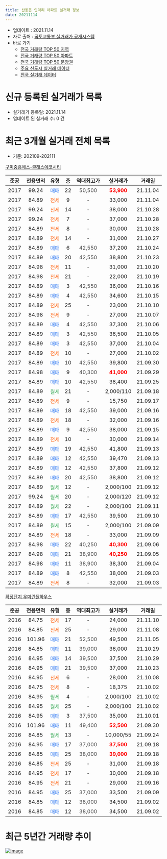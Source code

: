 ```yaml
---
title: 산동읍 인덕리 아파트 실거래 정보
date: 20211114
---
```


* 업데이트 : 2021.11.14
* 자료 출처 : [국토교통부 실거래가 공개시스템](http://rt.molit.go.kr)
* 바로 가기
    * [전국 거래량 TOP 50 지역](https://apt-info.github.io/apt-trade-info/tr)
    * [전국 거래량 TOP 50 아파트](https://apt-info.github.io/apt-trade-info/ta)
    * [전국 거래량 TOP 50 분양권](https://apt-info.github.io/apt-trade-info/tb)
    * [주요 신도시 실거래 데이터](https://apt-info.github.io/apt-trade-info/newtown)
    * [전국 실거래 데이터](https://apt-info.github.io/apt-trade-info/all)



<script async src="https://pagead2.googlesyndication.com/pagead/js/adsbygoogle.js"></script>
<!-- 기본광고 -->
<ins class="adsbygoogle"
     style="display:block"
     data-ad-client="ca-pub-1142216861245946"
     data-ad-slot="4805727019"
     data-ad-format="auto"
     data-full-width-responsive="true"></ins>
<script>
     (adsbygoogle = window.adsbygoogle || []).push({});
</script>


# 신규 등록된 실거래가 목록

* 실거래가 등록일: 2021.11.14
* 업데이트 된 실거래 수: 0 건




<script async src="https://pagead2.googlesyndication.com/pagead/js/adsbygoogle.js"></script>
<!-- 기본광고 -->
<ins class="adsbygoogle"
     style="display:block"
     data-ad-client="ca-pub-1142216861245946"
     data-ad-slot="4805727019"
     data-ad-format="auto"
     data-full-width-responsive="true"></ins>
<script>
     (adsbygoogle = window.adsbygoogle || []).push({});
</script>


# 최근 3개월 실거래 전체 목록
* 기준: 202109-202111


[구미중흥에스-클래스에코시티](https://search.naver.com/search.naver?query=%EA%B5%AC%EB%AF%B8%EC%A4%91%ED%9D%A5%EC%97%90%EC%8A%A4-%ED%81%B4%EB%9E%98%EC%8A%A4%EC%97%90%EC%BD%94%EC%8B%9C%ED%8B%B0)

|준공|전용면적|유형|층|역대최고가|실거래가|거래일|
|:---:|:---:|:---:|:---:|:---:|:---:|:---:|
|2017|99.24|<span style="color:#4285F3">매매</span>|22|<span style="color:#444444">50,500</span>|<b><span style="color:#FF0000">53,900</span></b>|21.11.04|
|2017|84.89|<span style="color:#FF5A00">전세</span>|9|<span style="color:#444444">-</span>|33,000|21.11.04|
|2017|99.24|<span style="color:#FF5A00">전세</span>|14|<span style="color:#444444">-</span>|38,000|21.10.28|
|2017|99.24|<span style="color:#FF5A00">전세</span>|7|<span style="color:#444444">-</span>|37,000|21.10.28|
|2017|84.89|<span style="color:#FF5A00">전세</span>|8|<span style="color:#444444">-</span>|30,000|21.10.28|
|2017|84.89|<span style="color:#FF5A00">전세</span>|14|<span style="color:#444444">-</span>|31,000|21.10.27|
|2017|84.89|<span style="color:#4285F3">매매</span>|6|<span style="color:#444444">42,550</span>|37,200|21.10.24|
|2017|84.89|<span style="color:#4285F3">매매</span>|20|<span style="color:#444444">42,550</span>|38,800|21.10.23|
|2017|84.98|<span style="color:#FF5A00">전세</span>|11|<span style="color:#444444">-</span>|31,000|21.10.20|
|2017|84.98|<span style="color:#FF5A00">전세</span>|21|<span style="color:#444444">-</span>|22,000|21.10.19|
|2017|84.89|<span style="color:#4285F3">매매</span>|3|<span style="color:#444444">42,550</span>|36,000|21.10.16|
|2017|84.89|<span style="color:#4285F3">매매</span>|4|<span style="color:#444444">42,550</span>|34,600|21.10.15|
|2017|84.89|<span style="color:#FF5A00">전세</span>|25|<span style="color:#444444">-</span>|23,000|21.10.10|
|2017|84.98|<span style="color:#FF5A00">전세</span>|9|<span style="color:#444444">-</span>|27,000|21.10.07|
|2017|84.89|<span style="color:#4285F3">매매</span>|4|<span style="color:#444444">42,550</span>|37,300|21.10.06|
|2017|84.89|<span style="color:#4285F3">매매</span>|3|<span style="color:#444444">42,550</span>|36,500|21.10.05|
|2017|84.89|<span style="color:#4285F3">매매</span>|3|<span style="color:#444444">42,550</span>|37,000|21.10.04|
|2017|84.89|<span style="color:#FF5A00">전세</span>|10|<span style="color:#444444">-</span>|27,000|21.10.02|
|2017|84.89|<span style="color:#4285F3">매매</span>|10|<span style="color:#444444">42,550</span>|39,800|21.09.30|
|2017|84.98|<span style="color:#4285F3">매매</span>|9|<span style="color:#444444">40,300</span>|<b><span style="color:#FF0000">41,000</span></b>|21.09.29|
|2017|84.89|<span style="color:#4285F3">매매</span>|10|<span style="color:#444444">42,550</span>|38,400|21.09.25|
|2017|84.89|<span style="color:#34A853">월세</span>|21|<span style="color:#444444">-</span>|2,000/110|21.09.18|
|2017|84.89|<span style="color:#FF5A00">전세</span>|9|<span style="color:#444444">-</span>|15,750|21.09.17|
|2017|84.89|<span style="color:#4285F3">매매</span>|18|<span style="color:#444444">42,550</span>|39,000|21.09.16|
|2017|84.89|<span style="color:#FF5A00">전세</span>|18|<span style="color:#444444">-</span>|32,000|21.09.16|
|2017|84.89|<span style="color:#4285F3">매매</span>|9|<span style="color:#444444">42,550</span>|38,000|21.09.15|
|2017|84.89|<span style="color:#FF5A00">전세</span>|10|<span style="color:#444444">-</span>|30,000|21.09.14|
|2017|84.89|<span style="color:#4285F3">매매</span>|19|<span style="color:#444444">42,550</span>|41,800|21.09.13|
|2017|84.89|<span style="color:#4285F3">매매</span>|12|<span style="color:#444444">42,550</span>|39,470|21.09.13|
|2017|84.89|<span style="color:#4285F3">매매</span>|12|<span style="color:#444444">42,550</span>|37,800|21.09.12|
|2017|84.89|<span style="color:#4285F3">매매</span>|20|<span style="color:#444444">42,550</span>|38,800|21.09.12|
|2017|84.89|<span style="color:#34A853">월세</span>|12|<span style="color:#444444">-</span>|2,000/100|21.09.12|
|2017|99.24|<span style="color:#34A853">월세</span>|20|<span style="color:#444444">-</span>|2,000/120|21.09.12|
|2017|84.89|<span style="color:#34A853">월세</span>|22|<span style="color:#444444">-</span>|2,000/100|21.09.11|
|2017|84.89|<span style="color:#4285F3">매매</span>|17|<span style="color:#444444">42,550</span>|39,500|21.09.10|
|2017|84.89|<span style="color:#34A853">월세</span>|15|<span style="color:#444444">-</span>|2,000/100|21.09.09|
|2017|84.89|<span style="color:#FF5A00">전세</span>|18|<span style="color:#444444">-</span>|33,000|21.09.09|
|2017|84.98|<span style="color:#4285F3">매매</span>|22|<span style="color:#444444">40,250</span>|<b><span style="color:#FF0000">40,300</span></b>|21.09.06|
|2017|84.98|<span style="color:#4285F3">매매</span>|21|<span style="color:#444444">38,900</span>|<b><span style="color:#FF0000">40,250</span></b>|21.09.05|
|2017|84.98|<span style="color:#4285F3">매매</span>|11|<span style="color:#444444">38,900</span>|38,300|21.09.04|
|2017|84.89|<span style="color:#4285F3">매매</span>|8|<span style="color:#444444">42,550</span>|38,000|21.09.03|
|2017|84.89|<span style="color:#FF5A00">전세</span>|8|<span style="color:#444444">-</span>|32,000|21.09.03|


<script async src="https://pagead2.googlesyndication.com/pagead/js/adsbygoogle.js"></script>
<!-- 기본광고 -->
<ins class="adsbygoogle"
     style="display:block"
     data-ad-client="ca-pub-1142216861245946"
     data-ad-slot="4805727019"
     data-ad-format="auto"
     data-full-width-responsive="true"></ins>
<script>
     (adsbygoogle = window.adsbygoogle || []).push({});
</script>


[확장단지 우미린풀하우스](https://search.naver.com/search.naver?query=%ED%99%95%EC%9E%A5%EB%8B%A8%EC%A7%80+%EC%9A%B0%EB%AF%B8%EB%A6%B0%ED%92%80%ED%95%98%EC%9A%B0%EC%8A%A4)

|준공|전용면적|유형|층|역대최고가|실거래가|거래일|
|:---:|:---:|:---:|:---:|:---:|:---:|:---:|
|2016|84.75|<span style="color:#FF5A00">전세</span>|17|<span style="color:#444444">-</span>|24,000|21.11.10|
|2016|84.85|<span style="color:#FF5A00">전세</span>|25|<span style="color:#444444">-</span>|29,000|21.11.08|
|2016|101.96|<span style="color:#4285F3">매매</span>|21|<span style="color:#444444">52,500</span>|49,500|21.11.05|
|2016|84.85|<span style="color:#4285F3">매매</span>|11|<span style="color:#444444">39,000</span>|36,000|21.10.29|
|2016|84.95|<span style="color:#4285F3">매매</span>|14|<span style="color:#444444">39,500</span>|37,500|21.10.29|
|2016|84.95|<span style="color:#4285F3">매매</span>|21|<span style="color:#444444">39,500</span>|37,000|21.10.23|
|2016|84.95|<span style="color:#FF5A00">전세</span>|6|<span style="color:#444444">-</span>|28,000|21.10.08|
|2016|84.75|<span style="color:#FF5A00">전세</span>|8|<span style="color:#444444">-</span>|18,375|21.10.02|
|2016|84.95|<span style="color:#34A853">월세</span>|4|<span style="color:#444444">-</span>|2,000/100|21.10.02|
|2016|84.95|<span style="color:#34A853">월세</span>|25|<span style="color:#444444">-</span>|2,000/100|21.10.02|
|2016|84.95|<span style="color:#4285F3">매매</span>|3|<span style="color:#444444">37,500</span>|35,000|21.10.01|
|2016|101.96|<span style="color:#4285F3">매매</span>|11|<span style="color:#444444">49,400</span>|<b><span style="color:#FF0000">52,500</span></b>|21.09.30|
|2016|84.85|<span style="color:#34A853">월세</span>|13|<span style="color:#444444">-</span>|10,000/55|21.09.24|
|2016|84.95|<span style="color:#4285F3">매매</span>|17|<span style="color:#444444">37,000</span>|<b><span style="color:#FF0000">37,500</span></b>|21.09.18|
|2016|84.85|<span style="color:#4285F3">매매</span>|25|<span style="color:#444444">38,000</span>|<b><span style="color:#FF0000">39,000</span></b>|21.09.18|
|2016|84.85|<span style="color:#FF5A00">전세</span>|25|<span style="color:#444444">-</span>|31,000|21.09.18|
|2016|84.95|<span style="color:#FF5A00">전세</span>|17|<span style="color:#444444">-</span>|30,000|21.09.18|
|2016|84.95|<span style="color:#FF5A00">전세</span>|21|<span style="color:#444444">-</span>|29,000|21.09.16|
|2016|84.95|<span style="color:#4285F3">매매</span>|25|<span style="color:#444444">37,000</span>|33,500|21.09.09|
|2016|84.85|<span style="color:#4285F3">매매</span>|12|<span style="color:#444444">38,000</span>|34,500|21.09.02|
|2016|84.85|<span style="color:#4285F3">매매</span>|12|<span style="color:#444444">38,000</span>|34,500|21.09.02|



<script async src="https://pagead2.googlesyndication.com/pagead/js/adsbygoogle.js"></script>
<!-- 기본광고 -->
<ins class="adsbygoogle"
     style="display:block"
     data-ad-client="ca-pub-1142216861245946"
     data-ad-slot="4805727019"
     data-ad-format="auto"
     data-full-width-responsive="true"></ins>
<script>
     (adsbygoogle = window.adsbygoogle || []).push({});
</script>


# 최근 5년간 거래량 추이


<div style="width:100%;">
    <canvas id="deal_progress" height="200"></canvas>
</div>

<script>
new Chart(document.getElementById("deal_progress"), {
    type: 'line',
    data: {
        labels: ['20.11','20.12','21.01','21.02','21.03','21.04','21.05','21.06','21.07','21.08','21.09','21.10','21.11'],
        datasets: [{
            label: '매매/분양권',
            data: [15,2,12,19,12,26,24,15,12,35,20,11,2],
            borderColor: "rgba(66, 133, 243, 1)",
            backgroundColor: "rgba(66, 133, 243, 0.05)",
            borderWidth: 1,
            pointRadius: 0,
            fill: false,
            lineTension: 0
        },{
            label: '전/월세',
            data: [3,11,33,19,19,10,25,13,18,17,14,13,3],
            borderColor: "rgba(255, 90, 0, 1)",
            backgroundColor: "rgba(255, 90, 0, 0.05)",
            borderWidth: 1,
            pointRadius: 0,
            fill: false,
            lineTension: 0
        },{
            label: '합계',
            data: [18,13,45,38,31,36,49,28,30,52,34,24,5],
            borderColor: "rgba(0, 0, 0, 1)",
            backgroundColor: "rgba(0, 0, 0, 0.03)",
            borderWidth: 0.1,
            pointRadius: 0,
            fill: true,
            lineTension: 0
        }
        ]
    },
    options: {
        responsive: true,
        title: {
            display: false
        },
        tooltips: {
            mode: 'index',
            intersect: false
        },
        hover: {
            mode: 'nearest',
            intersect: true
        },
        scales: {
            xAxes: [{
                display: true,
                scaleLabel: {
                    display: true,
                    labelString: '년/월'
                }
            }],
            yAxes: [{
                display: true,
                ticks: {
                    suggestedMin: 0,
                },
                scaleLabel: {
                    display: true,
                    labelString: '실거래 수'
                }
            }]
        }
    }
});

</script>


[![image](https://apt-info.github.io/images/2020-01-03-apt-trade-info/1024x500.png)](https://play.google.com/store/apps/details?id=com.aptinfo.apttradeinfo)

